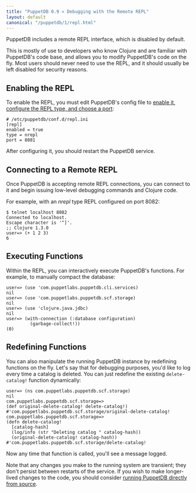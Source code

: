 ```yaml
---
title: "PuppetDB 0.9 » Debugging with the Remote REPL"
layout: default
canonical: "/puppetdb/1/repl.html"
---
```


PuppetDB includes a remote REPL interface, which is disabled by default.

This is mostly of use to developers who know Clojure and are familiar with PuppetDB's code base, and allows you to modify PuppetDB's code on the fly. Most users should never need to use the REPL, and it should usually be left disabled for security reasons.

Enabling the REPL
-----

To enable the REPL, you must edit PuppetDB's config file to [enable it, configure the REPL type, and choose a port](./configure.html#repl-remote-runtime-modification):

    # /etc/puppetdb/conf.d/repl.ini
    [repl]
    enabled = true
    type = nrepl
    port = 8081

After configuring it, you should restart the PuppetDB service.

Connecting to a Remote REPL
-----

Once PuppetDB is accepting remote REPL connections, you can connect to it and begin issuing low-level debugging commands and Clojure code.

For example, with an _nrepl_ type REPL configured on port 8082:

    $ telnet localhost 8082
    Connected to localhost.
    Escape character is '^]'.
    ;; Clojure 1.3.0
    user=> (+ 1 2 3)
    6

Executing Functions
-----

Within the REPL, you can interactively execute PuppetDB's functions. For example, to manually compact the database:

    user=> (use 'com.puppetlabs.puppetdb.cli.services)
    nil
    user=> (use 'com.puppetlabs.puppetdb.scf.storage)
    nil
    user=> (use 'clojure.java.jdbc)
    nil
    user=> (with-connection (:database configuration)
             (garbage-collect!))
    (0)

Redefining Functions
-----

You can also manipulate the running PuppetDB instance by redefining functions on the fly. Let's say that for debugging purposes, you'd like to log every time a catalog is deleted. You can just redefine the existing `delete-catalog!` function dynamically:

    user=> (ns com.puppetlabs.puppetdb.scf.storage)
    nil
    com.puppetlabs.puppetdb.scf.storage=>
    (def original-delete-catalog! delete-catalog!)
    #'com.puppetlabs.puppetdb.scf.storage/original-delete-catalog!
    com.puppetlabs.puppetdb.scf.storage=>
    (defn delete-catalog!
      [catalog-hash]
      (log/info (str "Deleting catalog " catalog-hash))
      (original-delete-catalog! catalog-hash))
    #'com.puppetlabs.puppetdb.scf.storage/delete-catalog!

Now any time that function is called, you'll see a message logged.

Note that any changes you make to the running system are transient; they don't persist between restarts of the service. If you wish to make longer-lived changes to the code, you should consider [running PuppetDB directly from source](./install_from_source.html).


